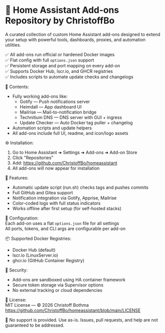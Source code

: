 # 🧩 Home Assistant Add-ons Repository by ChristoffBo

A curated collection of custom Home Assistant add-ons designed to extend your setup with powerful tools, dashboards, proxies, and automation utilities.

✅ All add-ons run official or hardened Docker images  
✅ Flat config with full `options.json` support  
✅ Persistent storage and port mapping on every add-on  
✅ Supports Docker Hub, lscr.io, and GHCR registries  
✅ Includes scripts to automate update checks and changelogs  

📁 Contents:  
- Fully working add-ons like:  
  - Gotify — Push notifications server  
  - Heimdall — App dashboard UI  
  - Mailrise — Mail-to-notification bridge  
  - Technitium DNS — DNS server with GUI + ingress  
  - Update Checker — Auto Docker tag puller + changelog  
- Automation scripts and update helpers  
- All add-ons include full UI, readme, and icon/logo assets  

⚙️ Installation:  
1. Go to Home Assistant ➜ Settings ➜ Add-ons ➜ Add-on Store  
2. Click "Repositories"  
3. Add: https://github.com/ChristoffBo/homeassistant  
4. All add-ons will now appear for installation  

🧪 Features:  
- Automatic update script (run.sh) checks tags and pushes commits  
- Full GitHub and Gitea support  
- Notification integration via Gotify, Apprise, Mailrise  
- Color-coded logs with full status indicators  
- Works offline after first setup (for self-hosted stacks)  

🧠 Configuration:  
Each add-on uses a flat `options.json` file for all settings  
All ports, tokens, and CLI args are configurable per add-on  

📦 Supported Docker Registries:  
- Docker Hub (default)  
- lscr.io (LinuxServer.io)  
- ghcr.io (GitHub Container Registry)  

🔐 Security:  
- Add-ons are sandboxed using HA container framework  
- Secure token storage via Supervisor options  
- No external tracking or cloud dependencies  

📄 License:  
MIT License — © 2026 Christoff Bothma  
https://github.com/ChristoffBo/homeassistant/blob/main/LICENSE  

🚫 No support is provided. Use as-is. Issues, pull requests, and help are not guaranteed to be addressed.